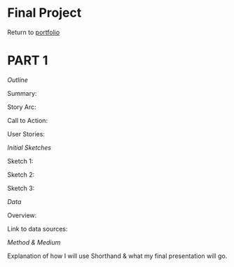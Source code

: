 # Final Project

Return to [portfolio](https://ahowe12.github.io/Alena-Howe-s-Portfolio/)

# PART 1

*Outline*

Summary:  

Story Arc:

Call to Action:

User Stories:



*Initial Sketches*

Sketch 1:

Sketch 2:

Sketch 3:



*Data*

Overview: 

Link to data sources: 



*Method & Medium*

Explanation of how I will use Shorthand & what my final presentation will go. 
